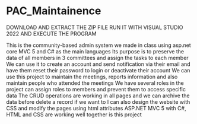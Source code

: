 # PAC_Maintainence

DOWNLOAD AND EXTRACT THE ZIP FILE
RUN IT WITH VISUAL STUDIO 2022 AND EXECUTE THE PROGRAM

This is the community-based admin system we made in class using asp.net core MVC 5 and C# as the main languages
Its purpose is to preserve the data of all members in 3 committees and assign the tasks to each member
We can use it to create an account and send notification via their email and have them reset their password to login or deactivate their account
We can use this project to maintain the meetings, reports information and also maintain people who attended the meetings
We have several roles in the project can assign roles to members and prevent them to access specific data
The CRUD operations are working in all pages and we can archive the data before delete a record if we want to
I can also design the website with CSS and modify the pages using html attributes
ASP.NET MVC 5 with C#, HTML and CSS are working well together is this project 
